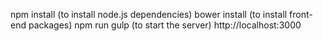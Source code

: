  npm install (to install node.js dependencies)
 bower install (to install front-end packages)
 npm run gulp (to start the server)
 http://localhost:3000
